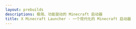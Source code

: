 ```yaml
---
layout: prebuilds
descriptions: 极简、功能驱动的 Minecraft 启动器
title: X Minecraft Launcher - 一个现代化的 Minecraft 启动器
---
```

